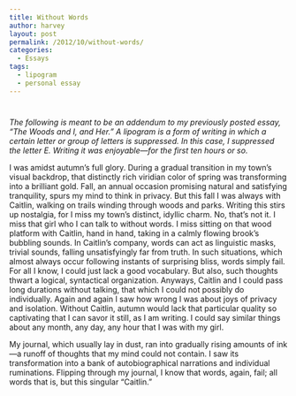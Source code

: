 ```yaml
---
title: Without Words
author: harvey
layout: post
permalink: /2012/10/without-words/
categories:
  - Essays
tags:
  - lipogram
  - personal essay
---
```

# 

*The following is meant to be an addendum to my previously posted essay, “The Woods and I, and Her.” A lipogram is a form of writing in which a certain letter or group of letters is suppressed. In this case, I suppressed the letter E. Writing it was enjoyable—for the first ten hours or so.*

I was amidst autumn’s full glory. During a gradual transition in my town’s visual backdrop, that distinctly rich viridian color of spring was transforming into a brilliant gold. Fall, an annual occasion promising natural and satisfying tranquility, spurs my mind to think in privacy. But this fall I was always with Caitlin, walking on trails winding through woods and parks. Writing this stirs up nostalgia, for I miss my town’s distinct, idyllic charm. No, that’s not it. I miss that girl who I can talk to without words. I miss sitting on that wood platform with Caitlin, hand in hand, taking in a calmly flowing brook’s bubbling sounds. In Caitlin’s company, words can act as linguistic masks, trivial sounds, falling unsatisfyingly far from truth. In such situations, which almost always occur following instants of surprising bliss, words simply fail. For all I know, I could just lack a good vocabulary. But also, such thoughts thwart a logical, syntactical organization. Anyways, Caitlin and I could pass long durations without talking, that which I could not possibly do individually. Again and again I saw how wrong I was about joys of privacy and isolation. Without Caitlin, autumn would lack that particular quality so captivating that I can savor it still, as I am writing. I could say similar things about any month, any day, any hour that I was with my girl.

My journal, which usually lay in dust, ran into gradually rising amounts of ink—a runoff of thoughts that my mind could not contain. I saw its transformation into a bank of autobiographical narrations and individual ruminations. Flipping through my journal, I know that words, again, fail; all words that is, but this singular “Caitlin.”